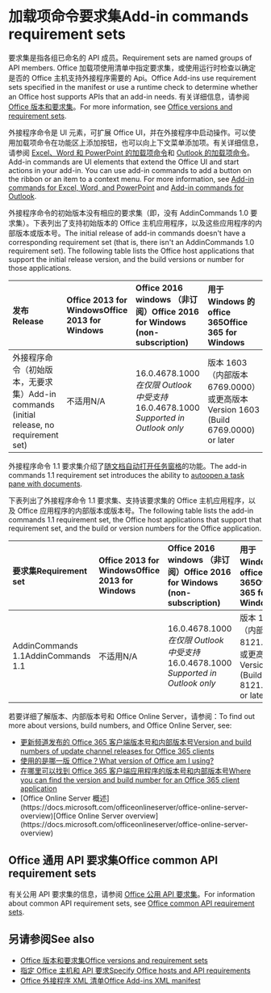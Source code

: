 # <a name="add-in-commands-requirement-sets"></a><span data-ttu-id="dc333-101">加载项命令要求集</span><span class="sxs-lookup"><span data-stu-id="dc333-101">Add-in commands requirement sets</span></span>

<span data-ttu-id="dc333-102">要求集是指各组已命名的 API 成员。</span><span class="sxs-lookup"><span data-stu-id="dc333-102">Requirement sets are named groups of API members.</span></span> <span data-ttu-id="dc333-103">Office 加载项使用清单中指定要求集，或使用运行时检查以确定是否的 Office 主机支持外接程序需要的 Api。</span><span class="sxs-lookup"><span data-stu-id="dc333-103">Office Add-ins use requirement sets specified in the manifest or use a runtime check to determine whether an Office host supports APIs that an add-in needs.</span></span> <span data-ttu-id="dc333-104">有关详细信息，请参阅[Office 版本和要求集](https://docs.microsoft.com/office/dev/add-ins/develop/office-versions-and-requirement-sets)。</span><span class="sxs-lookup"><span data-stu-id="dc333-104">For more information, see [Office versions and requirement sets](https://docs.microsoft.com/office/dev/add-ins/develop/office-versions-and-requirement-sets).</span></span>

<span data-ttu-id="dc333-p102">外接程序命令是 UI 元素，可扩展 Office UI，并在外接程序中启动操作。可以使用加载项命令在功能区上添加按钮，也可以向上下文菜单添加项。有关详细信息，请参阅 [Excel、Word 和 PowerPoint 的加载项命令](https://docs.microsoft.com/office/dev/add-ins/design/add-in-commands)和 [Outlook 的加载项命令](https://docs.microsoft.com/outlook/add-ins/add-in-commands-for-outlook)。</span><span class="sxs-lookup"><span data-stu-id="dc333-p102">Add-in commands are UI elements that extend the Office UI and start actions in your add-in. You can use add-in commands to add a button on the ribbon or an item to a context menu. For more information, see [Add-in commands for Excel, Word, and PowerPoint](https://docs.microsoft.com/office/dev/add-ins/design/add-in-commands) and [Add-in commands for Outlook](https://docs.microsoft.com/outlook/add-ins/add-in-commands-for-outlook).</span></span>

<span data-ttu-id="dc333-p103">外接程序命令的初始版本没有相应的要求集（即，没有 AddinCommands 1.0 要求集）。下表列出了支持初始版本的 Office 主机应用程序，以及这些应用程序的内部版本或版本号。</span><span class="sxs-lookup"><span data-stu-id="dc333-p103">The initial release of add-in commands doesn't have a corresponding requirement set (that is, there isn't an AddinCommands 1.0 requirement set). The following table lists the Office host applications that support the initial release version, and the build versions or number for those applications.</span></span>  

| <span data-ttu-id="dc333-110">发布</span><span class="sxs-lookup"><span data-stu-id="dc333-110">Release</span></span>   |  <span data-ttu-id="dc333-111">Office 2013 for Windows</span><span class="sxs-lookup"><span data-stu-id="dc333-111">Office 2013 for Windows</span></span> | <span data-ttu-id="dc333-112">Office 2016 windows （非订阅）</span><span class="sxs-lookup"><span data-stu-id="dc333-112">Office 2016 for Windows (non-subscription)</span></span> | <span data-ttu-id="dc333-113">用于 Windows 的 office 365</span><span class="sxs-lookup"><span data-stu-id="dc333-113">Office 365 for Windows</span></span>   |  <span data-ttu-id="dc333-114">Office 365 for iPad</span><span class="sxs-lookup"><span data-stu-id="dc333-114">Office 365 for iPad</span></span>  |  <span data-ttu-id="dc333-115">Office 365 for Mac</span><span class="sxs-lookup"><span data-stu-id="dc333-115">Office 365 for Mac</span></span>  | <span data-ttu-id="dc333-116">Office Online</span><span class="sxs-lookup"><span data-stu-id="dc333-116">Office Online</span></span>  |  
|:-----|:-----|:-----|:-----|:-----|:-----|:-----|
| <span data-ttu-id="dc333-117">外接程序命令（初始版本，无要求集）</span><span class="sxs-lookup"><span data-stu-id="dc333-117">Add-in commands (initial release, no requirement set)</span></span> | <span data-ttu-id="dc333-118">不适用</span><span class="sxs-lookup"><span data-stu-id="dc333-118">N/A</span></span> | <span data-ttu-id="dc333-119">16.0.4678.1000*在仅限 Outlook 中受支持*</span><span class="sxs-lookup"><span data-stu-id="dc333-119">16.0.4678.1000 *Supported in Outlook only*</span></span> |<span data-ttu-id="dc333-120">版本 1603（内部版本 6769.0000）或更高版本</span><span class="sxs-lookup"><span data-stu-id="dc333-120">Version 1603 (Build 6769.0000) or later</span></span> | <span data-ttu-id="dc333-121">不适用</span><span class="sxs-lookup"><span data-stu-id="dc333-121">N/A</span></span> | <span data-ttu-id="dc333-122">15.33 或更高版本</span><span class="sxs-lookup"><span data-stu-id="dc333-122">15.33 or later</span></span>| <span data-ttu-id="dc333-123">2016 年 1 月</span><span class="sxs-lookup"><span data-stu-id="dc333-123">January 2016</span></span> | |

<span data-ttu-id="dc333-124">外接程序命令 1.1 要求集介绍了[随文档自动打开任务窗格](https://docs.microsoft.com/office/dev/add-ins/develop/automatically-open-a-task-pane-with-a-document)的功能。</span><span class="sxs-lookup"><span data-stu-id="dc333-124">The add-in commands 1.1 requirement set introduces the ability to [autoopen a task pane with documents](https://docs.microsoft.com/office/dev/add-ins/develop/automatically-open-a-task-pane-with-a-document).</span></span>

<span data-ttu-id="dc333-125">下表列出了外接程序命令 1.1 要求集、支持该要求集的 Office 主机应用程序，以及 Office 应用程序的内部版本或版本号。</span><span class="sxs-lookup"><span data-stu-id="dc333-125">The following table lists the add-in commands 1.1 requirement set, the Office host applications that support that requirement set, and the build or version numbers for the Office application.</span></span> 

|  <span data-ttu-id="dc333-126">要求集</span><span class="sxs-lookup"><span data-stu-id="dc333-126">Requirement set</span></span>  |  <span data-ttu-id="dc333-127">Office 2013 for Windows</span><span class="sxs-lookup"><span data-stu-id="dc333-127">Office 2013 for Windows</span></span> | <span data-ttu-id="dc333-128">Office 2016 windows （非订阅）</span><span class="sxs-lookup"><span data-stu-id="dc333-128">Office 2016 for Windows (non-subscription)</span></span> | <span data-ttu-id="dc333-129">用于 Windows 的 office 365</span><span class="sxs-lookup"><span data-stu-id="dc333-129">Office 365 for Windows</span></span>   |  <span data-ttu-id="dc333-130">Office 365 for iPad</span><span class="sxs-lookup"><span data-stu-id="dc333-130">Office 365 for iPad</span></span>  |  <span data-ttu-id="dc333-131">Office 365 for Mac</span><span class="sxs-lookup"><span data-stu-id="dc333-131">Office 365 for Mac</span></span>  | <span data-ttu-id="dc333-132">Office Online</span><span class="sxs-lookup"><span data-stu-id="dc333-132">Office Online</span></span>  |  
|:-----|:-----|:-----|:-----|:-----|:-----|:-----|
| <span data-ttu-id="dc333-133">AddinCommands 1.1</span><span class="sxs-lookup"><span data-stu-id="dc333-133">AddinCommands 1.1</span></span>  | <span data-ttu-id="dc333-134">不适用</span><span class="sxs-lookup"><span data-stu-id="dc333-134">N/A</span></span> | <span data-ttu-id="dc333-135">16.0.4678.1000*在仅限 Outlook 中受支持*</span><span class="sxs-lookup"><span data-stu-id="dc333-135">16.0.4678.1000 *Supported in Outlook only*</span></span>  | <span data-ttu-id="dc333-136">版本 1705（内部版本 8121.1000）或更高版本</span><span class="sxs-lookup"><span data-stu-id="dc333-136">Version 1705 (Build 8121.1000) or later</span></span> | <span data-ttu-id="dc333-137">不适用</span><span class="sxs-lookup"><span data-stu-id="dc333-137">N/A</span></span> | <span data-ttu-id="dc333-138">15.34 或更高版本</span><span class="sxs-lookup"><span data-stu-id="dc333-138">15.34 or later</span></span>| <span data-ttu-id="dc333-139">2017 年 5 月</span><span class="sxs-lookup"><span data-stu-id="dc333-139">May 2017</span></span> | |

<span data-ttu-id="dc333-140">若要详细了解版本、内部版本号和 Office Online Server，请参阅：</span><span class="sxs-lookup"><span data-stu-id="dc333-140">To find out more about versions, build numbers, and Office Online Server, see:</span></span>

- [<span data-ttu-id="dc333-141">更新频道发布的 Office 365 客户端版本号和内部版本号</span><span class="sxs-lookup"><span data-stu-id="dc333-141">Version and build numbers of update channel releases for Office 365 clients</span></span>](https://support.office.com/article/version-and-build-numbers-of-update-channel-releases-ae942449-1fca-4484-898b-a933ea23def7)
- [<span data-ttu-id="dc333-142">使用的是哪一版 Office？</span><span class="sxs-lookup"><span data-stu-id="dc333-142">What version of Office am I using?</span></span>](https://support.office.com/article/What-version-of-Office-am-I-using-932788b8-a3ce-44bf-bb09-e334518b8b19)
- [<span data-ttu-id="dc333-143">在哪里可以找到 Office 365 客户端应用程序的版本号和内部版本号</span><span class="sxs-lookup"><span data-stu-id="dc333-143">Where you can find the version and build number for an Office 365 client application</span></span>](https://support.office.com/article/version-and-build-numbers-of-update-channel-releases-ae942449-1fca-4484-898b-a933ea23def7)
- <span data-ttu-id="dc333-144">
  [Office Online Server 概述](https://docs.microsoft.com/officeonlineserver/office-online-server-overview)</span><span class="sxs-lookup"><span data-stu-id="dc333-144">[Office Online Server overview](https://docs.microsoft.com/officeonlineserver/office-online-server-overview)</span></span>

## <a name="office-common-api-requirement-sets"></a><span data-ttu-id="dc333-145">Office 通用 API 要求集</span><span class="sxs-lookup"><span data-stu-id="dc333-145">Office common API requirement sets</span></span>

<span data-ttu-id="dc333-146">有关公用 API 要求集的信息，请参阅 [Office 公用 API 要求集](office-add-in-requirement-sets.md)。</span><span class="sxs-lookup"><span data-stu-id="dc333-146">For information about common API requirement sets, see [Office common API requirement sets](office-add-in-requirement-sets.md).</span></span>

## <a name="see-also"></a><span data-ttu-id="dc333-147">另请参阅</span><span class="sxs-lookup"><span data-stu-id="dc333-147">See also</span></span>

- [<span data-ttu-id="dc333-148">Office 版本和要求集</span><span class="sxs-lookup"><span data-stu-id="dc333-148">Office versions and requirement sets</span></span>](https://docs.microsoft.com/office/dev/add-ins/develop/office-versions-and-requirement-sets)
- [<span data-ttu-id="dc333-149">指定 Office 主机和 API 要求</span><span class="sxs-lookup"><span data-stu-id="dc333-149">Specify Office hosts and API requirements</span></span>](https://docs.microsoft.com/office/dev/add-ins/develop/specify-office-hosts-and-api-requirements)
- [<span data-ttu-id="dc333-150">Office 外接程序 XML 清单</span><span class="sxs-lookup"><span data-stu-id="dc333-150">Office Add-ins XML manifest</span></span>](https://docs.microsoft.com/office/dev/add-ins/develop/add-in-manifests)
